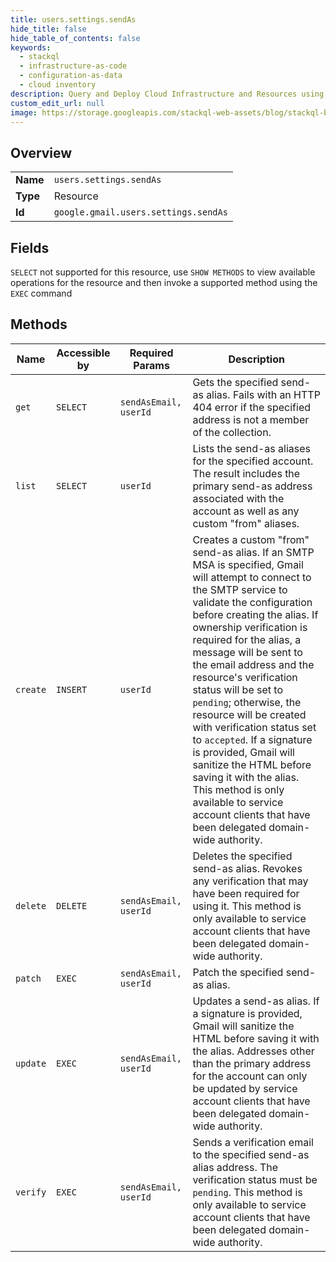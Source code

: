 ```yaml
---
title: users.settings.sendAs
hide_title: false
hide_table_of_contents: false
keywords:
  - stackql
  - infrastructure-as-code
  - configuration-as-data
  - cloud inventory
description: Query and Deploy Cloud Infrastructure and Resources using SQL
custom_edit_url: null
image: https://storage.googleapis.com/stackql-web-assets/blog/stackql-blog-post-featured-image.png
---
```

  
    

## Overview
<table><tbody>
<tr><td><b>Name</b></td><td><code>users.settings.sendAs</code></td></tr>
<tr><td><b>Type</b></td><td>Resource</td></tr>
<tr><td><b>Id</b></td><td><code>google.gmail.users.settings.sendAs</code></td></tr>
</tbody></table>

## Fields
`SELECT` not supported for this resource, use `SHOW METHODS` to view available operations for the resource and then invoke a supported method using the `EXEC` command  
## Methods
| Name | Accessible by | Required Params | Description |
| ---- | ------------- | --------------- | ----------- |
| `get` | `SELECT` | `sendAsEmail, userId` | Gets the specified send-as alias. Fails with an HTTP 404 error if the specified address is not a member of the collection. |
| `list` | `SELECT` | `userId` | Lists the send-as aliases for the specified account. The result includes the primary send-as address associated with the account as well as any custom "from" aliases. |
| `create` | `INSERT` | `userId` | Creates a custom "from" send-as alias. If an SMTP MSA is specified, Gmail will attempt to connect to the SMTP service to validate the configuration before creating the alias. If ownership verification is required for the alias, a message will be sent to the email address and the resource's verification status will be set to `pending`; otherwise, the resource will be created with verification status set to `accepted`. If a signature is provided, Gmail will sanitize the HTML before saving it with the alias. This method is only available to service account clients that have been delegated domain-wide authority. |
| `delete` | `DELETE` | `sendAsEmail, userId` | Deletes the specified send-as alias. Revokes any verification that may have been required for using it. This method is only available to service account clients that have been delegated domain-wide authority. |
| `patch` | `EXEC` | `sendAsEmail, userId` | Patch the specified send-as alias. |
| `update` | `EXEC` | `sendAsEmail, userId` | Updates a send-as alias. If a signature is provided, Gmail will sanitize the HTML before saving it with the alias. Addresses other than the primary address for the account can only be updated by service account clients that have been delegated domain-wide authority. |
| `verify` | `EXEC` | `sendAsEmail, userId` | Sends a verification email to the specified send-as alias address. The verification status must be `pending`. This method is only available to service account clients that have been delegated domain-wide authority. |
